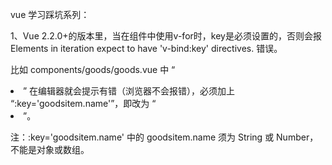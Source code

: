 vue 学习踩坑系列：

1、Vue 2.2.0+的版本里，当在组件中使用v-for时，key是必须设置的，否则会报 Elements in iteration expect to have 'v-bind:key' directives. 错误。

比如 components/goods/goods.vue 中 “<li class='foodswrap' v-for='goodsitem in goods'>” 在编辑器就会提示有错（浏览器不会报错），必须加上 “:key='goodsitem.name'”，即改为 “<li class='foodswrap' v-for='goodsitem in goods' :key='goodsitem.name'>”。

注：:key='goodsitem.name' 中的 goodsitem.name 须为 String 或 Number，不能是对象或数组。